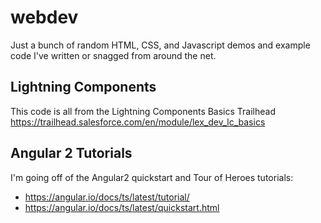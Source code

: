 # webdev
Just a bunch of random HTML, CSS, and Javascript demos and example code I've written or snagged from around the net.

## Lightning Components
This code is all from the Lightning Components Basics Trailhead
https://trailhead.salesforce.com/en/module/lex_dev_lc_basics

## Angular 2 Tutorials
I'm going off of the Angular2 quickstart and Tour of Heroes tutorials:
- https://angular.io/docs/ts/latest/tutorial/
- https://angular.io/docs/ts/latest/quickstart.html